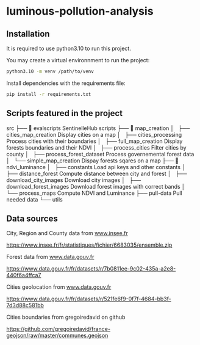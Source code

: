 # luminous-pollution-analysis

## Installation

It is required to use python3.10 to run this project.

You may create a virtual environnment to run the project:

```sh
python3.10 -m venv /path/to/venv
```

Install dependencies with the requirements file:

```sh
pip install -r requirements.txt
```

## Scripts featured in the project

src
├── 📁 evalscripts                    SentinelleHub scripts
├── 📁 map_creation
│   ├── cities_map_creation           Display cities on a map
│   ├── cities_processing             Process cities with their boundaries
│   ├── full_map_creation             Display forests boundaries and their NDVI
│   ├── process_cities                Filter cities by county
│   ├── process_forest_dataset        Process governemental forest data
│   └── simple_map_creation           Dispay forests sqares on a map
├── 📁 ndvi_luminance
│   ├── constants                     Load api keys and other constants
│   ├── distance_forest               Compute distance between city and forest
│   ├── download_city_images          Download city images
│   ├── download_forest_images        Download forest images with correct bands
│   └── process_maps                  Compute NDVI and Luminance
├── pull-data                         Pull needed data
└── utils

## Data sources

City, Region and County data from www.insee.fr

https://www.insee.fr/fr/statistiques/fichier/6683035/ensemble.zip

Forest data from www.data.gouv.fr

https://www.data.gouv.fr/fr/datasets/r/7b0811ee-9c02-435a-a2e8-440f6a4ffca7

Cities geolocation from www.data.gouv.fr

https://www.data.gouv.fr/fr/datasets/r/521fe6f9-0f7f-4684-bb3f-7d3d88c581bb

Cities boundaries from gregoiredavid on github

https://github.com/gregoiredavid/france-geojson/raw/master/communes.geojson
